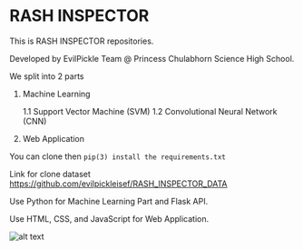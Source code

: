 # RASH INSPECTOR

This is RASH INSPECTOR repositories.

Developed by EvilPickle Team @ Princess Chulabhorn Science High School.

We split into 2 parts

1. Machine Learning

    1.1 Support Vector Machine (SVM)
    1.2 Convolutional Neural Network (CNN)
    
2. Web Application

You can clone then ```pip(3) install the requirements.txt```

Link for clone dataset https://github.com/evilpickleisef/RASH_INSPECTOR_DATA    

Use Python for Machine Learning Part and Flask API.

Use HTML, CSS, and JavaScript for Web Application.

![alt text](https://github.com/filmer2002/RASH_INSPECTOR/blob/master/HOME.png)
